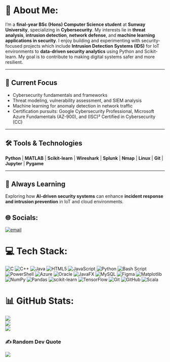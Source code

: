 # 💫 About Me:
I’m a **final-year BSc (Hons) Computer Science student** at **Sunway University**, specializing in **Cybersecurity**.  My interests lie in **threat analysis**, **intrusion detection**, **network defense**, and **machine learning applications in security**.  I enjoy building and experimenting with security-focused projects which include **Intrusion Detection Systems (IDS)** for IoT environments to **data-driven security analytics** using Python and Scikit-learn.  My goal is to contribute to making digital systems safer and more resilient.  

---

## 🧠 Current Focus  
- Cybersecurity fundamentals and frameworks  
- Threat modeling, vulnerability assessment, and SIEM analysis  
- Machine learning for anomaly detection in network traffic  
- Certification pursuits: Google Cybersecurity Professional, Microsoft Azure Fundamentals (AZ-900), and (ISC)² Certified in Cybersecurity (CC)  

---

## 🛠️ Tools & Technologies  
**Python** | **MATLAB** | **Scikit-learn** | **Wireshark** | **Splunk** | **Nmap** | **Linux** | **Git** | **Jupyter** | **Pygame**  

---

## 🌱 Always Learning  
Exploring how **AI-driven security systems** can enhance **incident response and intrusion prevention** in IoT and cloud environments.  



## 🌐 Socials:
[![email](https://img.shields.io/badge/Email-D14836?logo=gmail&logoColor=white)](mailto:joelnayagam2@gmail.com) 

# 💻 Tech Stack:
![C](https://img.shields.io/badge/c-%2300599C.svg?style=for-the-badge&logo=c&logoColor=white) ![C++](https://img.shields.io/badge/c++-%2300599C.svg?style=for-the-badge&logo=c%2B%2B&logoColor=white) ![Java](https://img.shields.io/badge/java-%23ED8B00.svg?style=for-the-badge&logo=openjdk&logoColor=white) ![HTML5](https://img.shields.io/badge/html5-%23E34F26.svg?style=for-the-badge&logo=html5&logoColor=white) ![JavaScript](https://img.shields.io/badge/javascript-%23323330.svg?style=for-the-badge&logo=javascript&logoColor=%23F7DF1E) ![Python](https://img.shields.io/badge/python-3670A0?style=for-the-badge&logo=python&logoColor=ffdd54) ![Bash Script](https://img.shields.io/badge/bash_script-%23121011.svg?style=for-the-badge&logo=gnu-bash&logoColor=white) ![PowerShell](https://img.shields.io/badge/PowerShell-%235391FE.svg?style=for-the-badge&logo=powershell&logoColor=white) ![Azure](https://img.shields.io/badge/azure-%230072C6.svg?style=for-the-badge&logo=microsoftazure&logoColor=white) ![Oracle](https://img.shields.io/badge/Oracle-F80000?style=for-the-badge&logo=oracle&logoColor=white) ![JavaFX](https://img.shields.io/badge/javafx-%23FF0000.svg?style=for-the-badge&logo=javafx&logoColor=white) ![MySQL](https://img.shields.io/badge/mysql-4479A1.svg?style=for-the-badge&logo=mysql&logoColor=white) ![Figma](https://img.shields.io/badge/figma-%23F24E1E.svg?style=for-the-badge&logo=figma&logoColor=white) ![Matplotlib](https://img.shields.io/badge/Matplotlib-%23ffffff.svg?style=for-the-badge&logo=Matplotlib&logoColor=black) ![NumPy](https://img.shields.io/badge/numpy-%23013243.svg?style=for-the-badge&logo=numpy&logoColor=white) ![Pandas](https://img.shields.io/badge/pandas-%23150458.svg?style=for-the-badge&logo=pandas&logoColor=white) ![scikit-learn](https://img.shields.io/badge/scikit--learn-%23F7931E.svg?style=for-the-badge&logo=scikit-learn&logoColor=white) ![TensorFlow](https://img.shields.io/badge/TensorFlow-%23FF6F00.svg?style=for-the-badge&logo=TensorFlow&logoColor=white) ![Git](https://img.shields.io/badge/git-%23F05033.svg?style=for-the-badge&logo=git&logoColor=white) ![GitHub](https://img.shields.io/badge/github-%23121011.svg?style=for-the-badge&logo=github&logoColor=white) ![Scala](https://img.shields.io/badge/scala-%23DC322F.svg?style=for-the-badge&logo=scala&logoColor=white)
# 📊 GitHub Stats:
![](https://github-readme-stats.vercel.app/api?username=Joel499&theme=dark&hide_border=false&include_all_commits=false&count_private=false)<br/>
![](https://nirzak-streak-stats.vercel.app/?user=Joel499&theme=dark&hide_border=false)<br/>
![](https://github-readme-stats.vercel.app/api/top-langs/?username=Joel499&theme=dark&hide_border=false&include_all_commits=false&count_private=false&layout=compact)

### ✍️ Random Dev Quote
![](https://quotes-github-readme.vercel.app/api?type=horizontal&theme=radical)

<!-- Proudly created with GPRM ( https://gprm.itsvg.in ) -->
